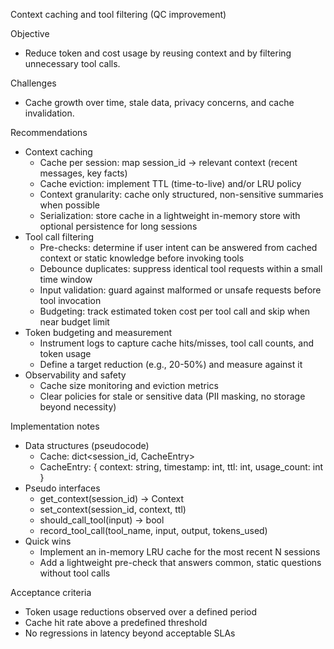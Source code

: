 Context caching and tool filtering (QC improvement)

Objective
- Reduce token and cost usage by reusing context and by filtering unnecessary tool calls.

Challenges
- Cache growth over time, stale data, privacy concerns, and cache invalidation.

Recommendations
- Context caching
  - Cache per session: map session_id -> relevant context (recent messages, key facts)
  - Cache eviction: implement TTL (time-to-live) and/or LRU policy
  - Context granularity: cache only structured, non-sensitive summaries when possible
  - Serialization: store cache in a lightweight in-memory store with optional persistence for long sessions
- Tool call filtering
  - Pre-checks: determine if user intent can be answered from cached context or static knowledge before invoking tools
  - Debounce duplicates: suppress identical tool requests within a small time window
  - Input validation: guard against malformed or unsafe requests before tool invocation
  - Budgeting: track estimated token cost per tool call and skip when near budget limit
- Token budgeting and measurement
  - Instrument logs to capture cache hits/misses, tool call counts, and token usage
  - Define a target reduction (e.g., 20-50%) and measure against it
- Observability and safety
  - Cache size monitoring and eviction metrics
  - Clear policies for stale or sensitive data (PII masking, no storage beyond necessity)

Implementation notes
- Data structures (pseudocode)
  - Cache: dict<session_id, CacheEntry>
  - CacheEntry: { context: string, timestamp: int, ttl: int, usage_count: int }
- Pseudo interfaces
  - get_context(session_id) -> Context
  - set_context(session_id, context, ttl)
  - should_call_tool(input) -> bool
  - record_tool_call(tool_name, input, output, tokens_used)
- Quick wins
  - Implement an in-memory LRU cache for the most recent N sessions
  - Add a lightweight pre-check that answers common, static questions without tool calls

Acceptance criteria
- Token usage reductions observed over a defined period
- Cache hit rate above a predefined threshold
- No regressions in latency beyond acceptable SLAs